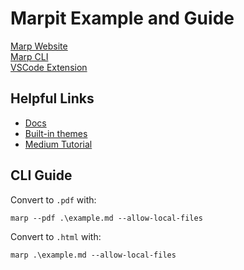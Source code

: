 # Marpit Example and Guide
[Marp Website](https://marp.app/)  
[Marp CLI](https://github.com/marp-team/marp-cli)  
[VSCode Extension](https://marketplace.visualstudio.com/items?itemName=marp-team.marp-vscode)

## Helpful Links
- [Docs](https://marpit.marp.app/)  
- [Built-in themes](https://github.com/marp-team/marp-core/blob/main/themes/README.md)
- [Medium Tutorial](https://daniele-fontani.medium.com/marpit-tutorial-a3ba24229e9)
  

## CLI Guide
Convert to `.pdf` with:
```
marp --pdf .\example.md --allow-local-files
```

Convert to `.html` with:
```
marp .\example.md --allow-local-files
```
 